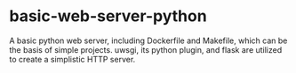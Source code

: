 # basic-web-server-python
A basic python web server, including Dockerfile and Makefile, which can be the basis of simple projects. uwsgi, its python plugin, and flask are utilized to create a simplistic HTTP server.
